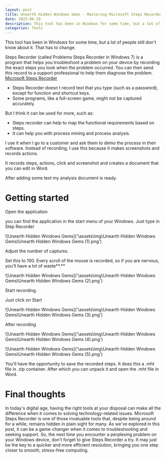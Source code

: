 ```yaml
---
layout: post
title: Unearth Hidden Windows Gems - Mastering Microsoft Steps Recorder for Troubleshooting and Analysis
date: 2023-06-10
description: This tool has been in Windows for some time, but a lot of people still don't know about it. That has to change. Steps Recorder (called Problems Steps Recorder in Windows 7) is a program that helps you troubleshoot a problem on your device by recording the exact steps you took when the problem occurred.
categories: Tools
---
```


This tool has been in Windows for some time, but a lot of people still don't know about it. That has to change.

Steps Recorder (called Problems Steps Recorder in Windows 7) is a program that helps you troubleshoot a problem on your device by recording the exact steps you took when the problem occurred. You can then send this record to a support professional to help them diagnose the problem. [Microsoft Steps Recorder](https://support.microsoft.com/en-us/windows/record-steps-to-reproduce-a-problem-46582a9b-620f-2e36-00c9-04e25d784e47)

- Steps Recorder doesn t record text that you type (such as a password), except for function and shortcut keys.
- Some programs, like a full-screen game, might not be captured accurately.

But I think it can be used for more, such as:

- Steps recorder can help to map the functional requirements based on steps.
- It can help you with process mining and process analysis.

I use it when I go to a customer and ask them to demo the process in their software. Instead of recording, I use this because it makes screenshots and records actions.

It records steps, actions, click and screenshot and creates a document that you can edit in Word.

After adding some text my analysis document is ready.

# Getting started

Open the application

you can find the application in the start menu of your Windows. Just type in Step Recorder

![Unearth Hidden Windows Gems]('\assets\img\Unearth Hidden Windows Gems\Unearth Hidden Windows Gems (1).png')

Adjust the number of captures.

Set this to 100. Every scroll of the mouse is recorded, so if you are nervous, you'll have a lot of waste**.**

![Unearth Hidden Windows Gems]('\assets\img\Unearth Hidden Windows Gems\Unearth Hidden Windows Gems (2).png')

Start recording.

Just click on Start

![Unearth Hidden Windows Gems]('\assets\img\Unearth Hidden Windows Gems\Unearth Hidden Windows Gems (3).png')

After recording

![Unearth Hidden Windows Gems]('\assets\img\Unearth Hidden Windows Gems\Unearth Hidden Windows Gems (4).png')

![Unearth Hidden Windows Gems]('\assets\img\Unearth Hidden Windows Gems\Unearth Hidden Windows Gems (5).png')

You'll have the opportunity to save the recorded steps. It does this a .mht file in .zip container. After which you can unpack it and open the .mht file in Word.

# Final thoughts

In today's digital age, having the right tools at your disposal can make all the difference when it comes to solving technology-related issues. Microsoft Steps Recorder is one of those invaluable tools that, despite being around for a while, remains hidden in plain sight for many. As we've explored in this post, it can be a game-changer when it comes to troubleshooting and seeking support. So, the next time you encounter a perplexing problem on your Windows device, don't forget to give Steps Recorder a try. It may just be the key to a quicker and more efficient resolution, bringing you one step closer to smooth, stress-free computing.